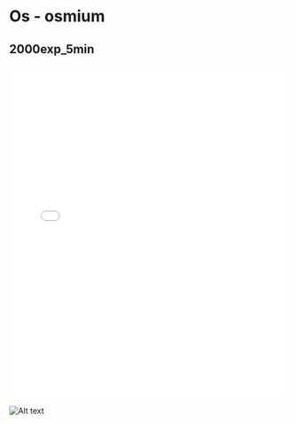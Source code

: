 # Os - osmium

## 2000exp_5min

<iframe src="../Os_2000exp_5min.html" width="100%" height="600px" frameborder="0"></iframe>

![Alt text](Os_2000exp_5min.png)

